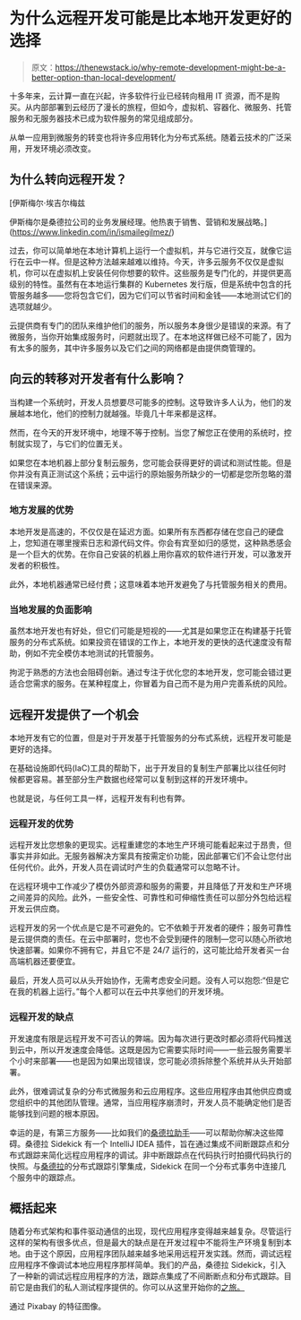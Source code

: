 # 为什么远程开发可能是比本地开发更好的选择

> 原文：<https://thenewstack.io/why-remote-development-might-be-a-better-option-than-local-development/>

十多年来，云计算一直在兴起，许多软件行业已经转向租用 IT 资源，而不是购买。从内部部署到云经历了漫长的旅程，但如今，虚拟机、容器化、微服务、托管服务和无服务器技术已成为软件服务的常见组成部分。

从单一应用到微服务的转变也将许多应用转化为分布式系统。随着云技术的广泛采用，开发环境必须改变。

## 为什么转向远程开发？

 [伊斯梅尔·埃吉尔梅兹

伊斯梅尔是桑德拉公司的业务发展经理。他热衷于销售、营销和发展战略。](https://www.linkedin.com/in/ismailegilmez/) 

过去，你可以简单地在本地计算机上运行一个虚拟机，并与它进行交互，就像它运行在云中一样。但是这种方法越来越难以维持。今天，许多云服务不仅仅是虚拟机，你可以在虚拟机上安装任何你想要的软件。这些服务是专门化的，并提供更高级别的特性。虽然有在本地运行集群的 Kubernetes 发行版，但是系统中包含的托管服务越多——您将包含它们，因为它们可以节省时间和金钱——本地测试它们的选项就越少。

云提供商有专门的团队来维护他们的服务，所以服务本身很少是错误的来源。有了微服务，当你开始集成服务时，问题就出现了。在本地这样做已经不可能了，因为有太多的服务，其中许多服务以及它们之间的网络都是由提供商管理的。

## 向云的转移对开发者有什么影响？

当构建一个系统时，开发人员想要尽可能多的控制。这导致许多人认为，他们的发展越本地化，他们的控制力就越强。毕竟几十年来都是这样。

然而，在今天的开发环境中，地理不等于控制。当您了解您正在使用的系统时，控制就实现了，与它们的位置无关。

如果您在本地机器上部分复制云服务，您可能会获得更好的调试和测试性能。但是你并没有真正测试这个系统；云中运行的原始服务所缺少的一切都是您所忽略的潜在错误来源。

### 地方发展的优势

本地开发是高速的，不仅仅是在延迟方面。如果所有东西都存储在您自己的硬盘上，您知道在哪里搜索日志和源代码文件。你会有宾至如归的感觉，这种熟悉感会是一个巨大的优势。在你自己安装的机器上用你喜欢的软件进行开发，可以激发开发者的积极性。

此外，本地机器通常已经付费；这意味着本地开发避免了与托管服务相关的费用。

### 当地发展的负面影响

虽然本地开发也有好处，但它们可能是短视的——尤其是如果您正在构建基于托管服务的分布式系统。如果投资在错误的工作上，本地开发的更快的迭代速度没有帮助，例如不完全模仿本地测试的托管服务。

拘泥于熟悉的方法也会阻碍创新。通过专注于优化您的本地开发，您可能会错过更适合您需求的服务。在某种程度上，你冒着为自己而不是为用户完善系统的风险。

## 远程开发提供了一个机会

本地开发有它的位置，但是对于开发基于托管服务的分布式系统，远程开发可能是更好的选择。

在基础设施即代码(IaC)工具的帮助下，出于开发目的复制生产部署比以往任何时候都更容易。甚至部分生产数据也经常可以复制到这样的开发环境中。

也就是说，与任何工具一样，远程开发有利也有弊。

### 远程开发的优势

远程开发比您想象的更现实。远程重建您的本地生产环境可能看起来过于昂贵，但事实并非如此。无服务器解决方案具有按需定价功能，因此部署它们不会让您付出任何代价。此外，开发人员在调试时产生的负载通常可以忽略不计。

在远程环境中工作减少了模仿外部资源和服务的需要，并且降低了开发和生产环境之间差异的风险。此外，一些安全性、可靠性和可伸缩性责任可以部分外包给远程开发云供应商。

远程开发的另一个优点是它是不可避免的。它不依赖于开发者的硬件；服务可靠性是云提供商的责任。在云中部署时，您也不会受到硬件的限制—您可以随心所欲地快速部署。如果你不拥有它，并且它不是 24/7 运行的，这可能比给开发者买一台高端机器还要便宜。

最后，开发人员可以从头开始协作，无需考虑安全问题。没有人可以抱怨:“但是它在我的机器上运行。”每个人都可以在云中共享他们的开发环境。

### 远程开发的缺点

开发速度有限是远程开发不可否认的弊端。因为每次进行更改时都必须将代码推送到云中，所以开发速度会降低。这既是因为它需要实际时间——一些云服务需要半个小时来部署——也是因为如果出现错误，您可能必须拆除整个系统并从头开始部署。

此外，很难调试复杂的分布式微服务和云应用程序。这些应用程序由其他供应商或您组织中的其他团队管理。通常，当应用程序崩溃时，开发人员不能确定他们是否能够找到问题的根本原因。

幸运的是，有第三方服务——比如我们的[桑德拉助手](http://www.thundra.io/sidekick)——可以帮助你解决这些障碍。桑德拉 Sidekick 有一个 IntelliJ IDEA 插件，旨在通过集成不间断跟踪点和分布式跟踪来简化远程应用程序的调试。非中断跟踪点在代码执行时拍摄代码执行的快照。与[桑德拉](https://www.thundra.io/?utm_content=inline-mention)的分布式跟踪引擎集成，Sidekick 在同一个分布式事务中连接几个服务中的跟踪点。

## 概括起来

随着分布式架构和事件驱动通信的出现，现代应用程序变得越来越复杂。尽管运行这样的架构有很多优点，但是最大的缺点是在开发过程中不能将生产环境复制到本地。由于这个原因，应用程序团队越来越多地采用远程开发实践。然而，调试远程应用程序不像调试本地应用程序那样简单。我们的产品，桑德拉 Sidekick，引入了一种新的调试远程应用程序的方法，跟踪点集成了不间断断点和分布式跟踪。目前它是由我们的私人测试程序提供的。你可以从这里开始你的[之旅。](https://www.thundra.io/sign-up)

通过 Pixabay 的特征图像。

<svg xmlns:xlink="http://www.w3.org/1999/xlink" viewBox="0 0 68 31" version="1.1"><title>Group</title> <desc>Created with Sketch.</desc></svg>